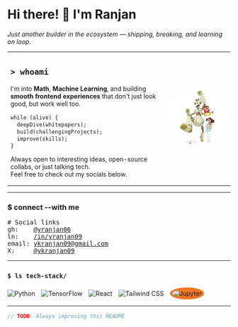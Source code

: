# Hi there! 👋 I'm Ranjan
<div align="left">
  <i>Just another builder in the ecosystem — shipping, breaking, and learning on loop.</i>
</div>
<table>
  <tr>
    <td width="70%">
      
## `> whoami`
I'm into **Math**, **Machine Learning**, and building **smooth frontend experiences** that don't just look good, but work well too.  
```
while (alive) {
  deepDive(whitepapers);
  build(challengingProjects);
  improve(skills);
}
```
Always open to interesting ideas, open-source collabs, or just talking tech.  
Feel free to check out my socials below.
  </td>
  <td width="30%" align="center">
    <img src="https://github.com/yranjan06/yranjan06/blob/main/png-clipart-shinnosuke-nohara-crayon-shin-chan-vertebrate-shinchan-child-food.png" alt="Shinchan" width="200px" style="border-radius: 50%;" />
  </td>
  </tr>
</table>

---

### $ connect --with me
<pre>
# Social links
gh:    <a href="https://github.com/yranjan06">@yranjan06</a>
ln:    <a href="https://linkedin.com/in/yranjan09">/in/yranjan09</a>
email: <a href="mailto:ykranjan09@gmail.com">ykranjan09@gmail.com</a>
X:     <a href="https://x.com/ykranjan09">@ykranjan09</a>
</pre>

---

### `$ ls tech-stack/`
<p align="left">
  <img src="https://img.icons8.com/color/48/000000/python--v1.png" alt="Python" style="margin-right: 10px;" />
  <img src="https://img.icons8.com/color/48/000000/tensorflow.png" alt="TensorFlow" style="margin-right: 10px;" />
  <img src="https://img.icons8.com/officel/48/000000/react.png" alt="React" style="margin-right: 10px;" />
  <img src="https://img.icons8.com/color/48/000000/tailwindcss.png" alt="Tailwind CSS" style="margin-right: 10px;" />
  <img src="https://upload.wikimedia.org/wikipedia/commons/3/38/Jupyter_logo.svg" width="40px" alt="Jupyter" style="background: #F37626; padding: 5px; border-radius: 50%;" />
</p>

---

```javascript
// TODO: Always improving this README
```
